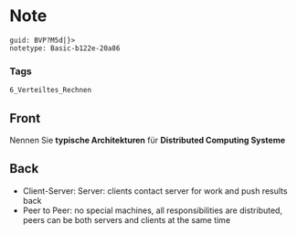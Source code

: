 # Note
```
guid: BVP?M5d|}>
notetype: Basic-b122e-20a86
```

### Tags
```
6_Verteiltes_Rechnen
```

## Front
Nennen Sie <b>typische Architekturen</b> für <b>Distributed
Computing Systeme</b>

## Back
<ul>
  <li>Client-Server: Server: clients contact server for work and
  push results back
  <li>Peer to Peer: no special machines, all responsibilities are
  distributed, peers can be both servers and clients at the same
  time
</ul>
